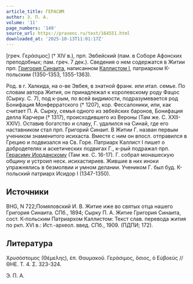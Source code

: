 ```yaml
---
article_title: ГЕРАСИМ
author: Э. П. А.
volume: '11'
page_numbers: '149'
source_url: https://pravenc.ru/text/164551.html
downloaded_at: '2025-10-13T11:01:17Z'
---
```


[греч. Γεράσιμος] († XIV в.), прп. Эвбейский (пам. в Соборе Афонских преподобных; пам. греч. 7 дек.). Сведения о нем содержатся в Житии прп. [Григория Синаита](<https://pravenc.ru/text/ГРИГОРИЙ СИНАИТ.html>), написанном [Каллистом I](<https://pravenc.ru/text/Каллистом I.html>), патриархом К-польским (1350-1353, 1355-1363).

Род. в г. Халкида, на о-ве Эвбея, в знатной франк. или итал. семье. По словам автора Жития, он принадлежал к королевскому роду Фацос (Сырку. С. 7), под к-рым, по всей видимости, подразумевается род Бонифация Монферратского († 1207), кор. Фессалоники, или, как считает П. А. Сырку, семья одного из эвбейских баронов, Бонифация делла Карчери († 1317), происходившего из Вероны (Там же. С. XXII-XXIV). Оставив богатство и славу, Г. удалился на Синай, где его наставником стал прп. Григорий Синаит. В Житии Г. назван первым учеником знаменитого исихаста. Вместе с ним он впосл. отправился в Грецию и подвизался на Св. Горе. Патриарх Каллист I пишет о добродетелях и аскетических подвигах Г., к-рый подражал прп. [Герасиму Иорданскому](<https://pravenc.ru/text/Герасиму Иорданскому.html>) (Там же. С. 16-17). Г. собрал монашескую общину и устроил неск. исихастириев. Жившие в них иноки упражнялись в безмолвии и умном делании. Учеником Г. был буд. К-польский патриарх Исидор I (1347-1350).

## Источники

BHG, N 722;Помяловский И. В. Житие иже во святых отца нашего Григория Синаита. СПб., 1894; Сырку П. А. Житие Григория Синаита, сост. К-польским Патриархом Каллистом: Текст слав. перевода жития по ркп. XVI в.: Ист.-археол. введ. СПб., 1909. (ПДПИ; 172).

## Литература

Χρυσόστομος (Θέμελης), ἐπ. Θαυμακοῦ. Γεράσιμος, ὅσιος, ὁ Εὐβοεύς // ΘΗΕ. T. 4. Σ. 323-324.

Э. П. А.
